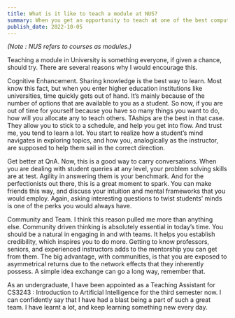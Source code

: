 ```yaml
---
title: What is it like to teach a module at NUS?
summary: When you get an opportunity to teach at one of the best computing faculties in the world, would you go for it? It’s a resounding “YES” for me. 
publish_date: 2022-10-05
---
```


*(Note : NUS refers to courses as modules.)* 

Teaching a module in University is something everyone, if given a chance, should try. There are several reasons why I would encourage this. 

Cognitive Enhancement. Sharing knowledge is the best way to learn. Most know this fact, but when you enter higher education institutions like universities, time quickly gets out of hand. It’s mainly because of the number of options that are available to you as a student. So now, if you are out of time for yourself because you have so many things you want to do, how will you allocate any to teach others. TAships are the best in that case. They allow you to stick to a schedule, and help you get into flow. And trust me, you tend to learn a lot. You start to realize how a student’s mind navigates in exploring topics, and how you, analogically as the instructor, are supposed to help them sail in the correct direction. 

Get better at QnA. Now, this is a good way to carry conversations. When you are dealing with student queries at any level, your problem solving skills are at test. Agility in answering them is your benchmark. And for the perfectionists out there, this is a great moment to spark. You can make friends this way, and discuss your intuition and mental frameworks that you would employ. Again, asking interesting questions to twist students’ minds is one of the perks you would always have. 

Community and Team. I think this reason pulled me more than anything else. Community driven thinking is absolutely essential in today’s time. You should be a natural in engaging in and with teams. It helps you establish credibility, which inspires you to do more. Getting to know professors, seniors, and experienced instructors adds to the mentorship you can get from them. The big advantage, with communities, is that you are exposed to asymmetrical returns due to the network effects that they inherently possess. A simple idea exchange can go a long way, remember that. 

As an undergraduate, I have been appointed as a Teaching Assistant for CS3243 : Introduction to Artificial Intelligence for the third semester now. I can confidently say that I have had a blast being a part of such a great team. I have learnt a lot, and keep learning something new every day.

